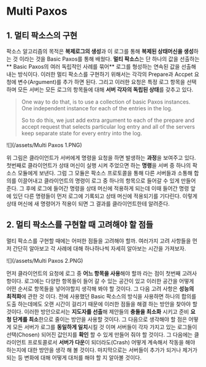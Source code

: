 # Multi Paxos

## 1. 멀티 팍소스의 구현

팍소스 알고리즘의 목적은 **복제로그의 생성**과 이 로그를 통해 **복제된 상태머신을 생성**하는 것 이라는 것을 Basic Paxos를 통해 배웠다. **멀티 팍소스**는 단 하나의 값을 선출하는** Basic Paxos의 여러 독립적인 사례를 묶어** 로그를 형성하는 연속된 값을 선출해 내는 방식이다. 이러한 멀티 팍소스를 구현하기 위해서는 각각의 Prepare과 Accpet 요청에 변수\(Argument\)를 추가 하면 된다. 그리고 이러한 요청은 특정 로그 항목을 선택하며 모든 서버는 모든 로그의 항목들에 대해 **서버 각자의 독립된 상태**를 갖추고 있다.

> One way to do that, is to use a collection of basic Paxos instances. One independent instance for each of the entries in the log.
>
> So to do this, we just add extra argument to each of the prepare and accept request that selects particular log entry and all of the servers keep separate state for every entry into the log.

![](/assets/Multi Paxos 1.PNG)

위 그림은 클라이언트가 서버에게 명령을 요청을 하면 발생하는 **과정**을 보여주고 있다. 첫번째로 클라이언트가 상태 머신이 실행 시켜 주었으면 하는 **명령**을 서버 중 하나의 팍소스 모듈에게 보낸다. 그럼 그 모듈은 팍소스 프로토콜을 통해 다른 서버들과 소통해 합의를 이끌어내고 클라이언트의 명령이 로그 중 하나의 항목으로 들어갈 수 있게 만들어 준다. 그 후에 로그에 들어간 명령을 상태 머신에 적용하게 되는데 이때 들어간 명령 앞에 있던 다른 명령들이 먼저 로그에 기록되고 상태 머신에 적용되기를 기다린다. 이렇게 상태 머신에 새 명령어가 적용이 되면 그 결과를 클라이언트한테 알려준다.

## 2. 멀티 팍소스를 구현할 때 고려해야 할 점들

멀티 팍소스를 구현할 때에는 어떠한 점들을 고려해야 할까. 여러가지 고려 사항들을 먼저 간단히 알아보고 각 사례에 대해 하나하나씩 자세히 알아보는 시간을 가져보자.

![](/assets/Multi Paxos 2.PNG)

먼저 클라이언트의 요청에 로그 중 **어느 항목을 사용**해야 할까 라는 점이 첫번째 고려사항이다. 로그에는 다양한 항목들이 들어 갈 수 있는 공간이 있고 이러한 공간을 어떻게 어떤 순서로 항목들을 넣어야할지 생각해 봐야 할 것이다. 그 다음 고려 사항은 **성능의 최적화**에 관한 것 이다. 전에 사용했던 Basic 팍소스의 방식을 사용하면 하나의 합의를 도출 하는데에도 오랜 시간이 걸리기 때문에 이러한 점들을 해결 하는 방안을 찾아야 할 것이다. 이러한 방안으로서는 **지도자를 선출**해 제안들의 **충돌을 최소화** 시키고 준비 **요청 단계를 최소**한으로 줄이는 방안을 사용할 것이다. 그 다음으로 생각해야 할 점은 어떻게 모든 서버가 로그를 **동일하게 일치**시킬 것 이며 서버들이 각자 가지고 있는 로그들이 선택\(Chosen\) 되어진 값인지를 **확인** 할 수 있게 만들어 줘야 할 것이다. 그 다음에는 클라이언트 프로토콜로서 **서버가 다운**이 되더라도\(Crash\) 어떻게 계속해서 작동을 해야 하는지에 대한 방안을 생각 해 볼 것이다. 마지막으로는 서버들이 추가가 되거나 제거가 되는 등 변화에 대해 어떻게 대처를 해야 할 지 알아볼 것이다.

